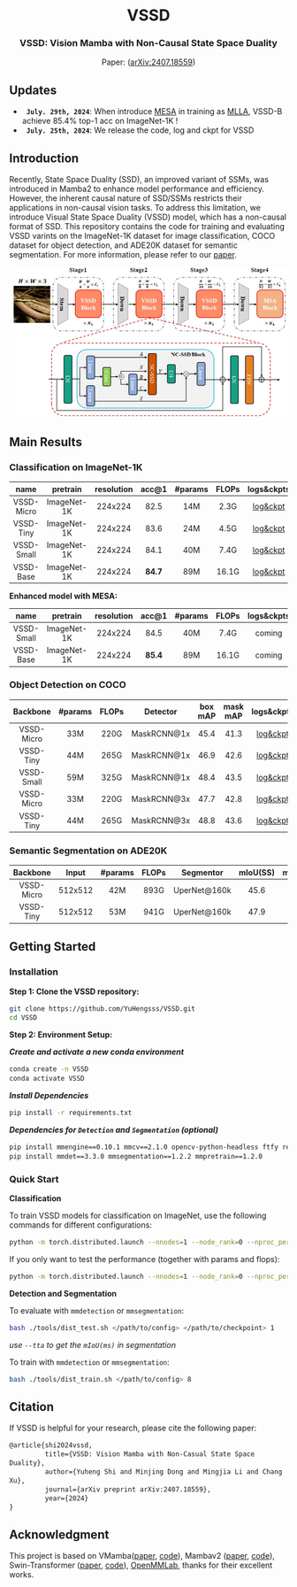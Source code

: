 
<div align="center">
<h1>VSSD </h1>
<h3>VSSD:  Vision Mamba with Non-Causal State Space Duality</h3>

Paper: ([arXiv:2407.18559](https://arxiv.org/abs/2407.18559))
</div>

## Updates
* **` July. 29th, 2024`**: When introduce [MESA](https://arxiv.org/abs/2205.14083) in training as [MLLA](https://github.com/LeapLabTHU/MLLA), VSSD-B achieve 85.4% top-1 acc on ImageNet-1K !
* **` July. 25th, 2024`**: We release the code, log and ckpt for VSSD


## Introduction
Recently, State Space Duality (SSD), an improved variant of SSMs, was introduced in Mamba2 to enhance model performance and efficiency. 
However, the inherent causal nature of SSD/SSMs restricts their applications in non-causal vision tasks. 
To address this limitation, we introduce Visual State Space Duality (VSSD) model, which has a non-causal format of SSD.
This repository contains the code for training and evaluating VSSD varints on the ImageNet-1K dataset for image classification, COCO dataset for object detection, and ADE20K dataset for semantic segmentation.
For more information, please refer to our [paper](https://arxiv.org/abs/2407.18559).

<p align="center">
  <img src="./assets/overall_arc.jpg" width="800" />
</p>

## Main Results

### **Classification on ImageNet-1K**

|    name    | pretrain | resolution |  acc@1   | #params | FLOPs |                                               logs&ckpts                                                | 
|:----------:| :---: | :---: |:--------:|:-------:|:-----:|:-------------------------------------------------------------------------------------------------------:| 
| VSSD-Micro | ImageNet-1K | 224x224 |   82.5   |   14M   | 2.3G  |   [log&ckpt](https://drive.google.com/drive/folders/1XWqLj4neH-MGktIe35l1orVUrKr6ry5V?usp=drive_link)   |
| VSSD-Tiny  | ImageNet-1K | 224x224 |   83.6   |   24M   | 4.5G  |                                              [log&ckpt](https://drive.google.com/drive/folders/1fguht9zoIBmS1WD9prqzYHD0APPG16Ub?usp=drive_link)                                              | 
| VSSD-Small | ImageNet-1K | 224x224 |   84.1   |   40M   | 7.4G  |                                              [log&ckpt](https://drive.google.com/drive/folders/1uXSfgD7A4ZVHRqcFFS7OQhbXIzVkoxB9?usp=drive_link)                                              | 
| VSSD-Base  | ImageNet-1K | 224x224 | **84.7** |   89M   | 16.1G |                                              [log&ckpt](https://drive.google.com/drive/folders/18KDn-jIi3NKnZ6e7Gd0-luEbbqQ1Q_6G?usp=drive_link)                                              | 

**Enhanced model with MESA:**

|    name    | pretrain | resolution |  acc@1   | #params | FLOPs |                                             logs&ckpts                                              | 
|:----------:| :---: | :---: |:--------:|:-------:|:-----:|:---------------------------------------------------------------------------------------------------:|
| VSSD-Small | ImageNet-1K | 224x224 |   84.5   |   40M   | 7.4G  |                                               coming                                                | 
| VSSD-Base  | ImageNet-1K | 224x224 | **85.4** |   89M   | 16.1G | coming | 

### **Object Detection on COCO**
  
|  Backbone  | #params | FLOPs | Detector | box mAP | mask mAP |     logs&ckpts     | 
|:----------:|:-------:|:-----:| :---: |:-------:|:--------:|:------------------:|
| VSSD-Micro |   33M   | 220G  | MaskRCNN@1x |  45.4   |   41.3   | [log&ckpt](https://drive.google.com/drive/folders/1yc_b0s4eE6iasEWIOSfiErIUew5747lf?usp=drive_link) |
| VSSD-Tiny  |   44M   | 265G  | MaskRCNN@1x |  46.9   |   42.6   | [log&ckpt](https://drive.google.com/drive/folders/1HZpm3s0gZnMb6Vh0WLqDzaFkp9-pSaXv?usp=drive_link) |
| VSSD-Small |   59M   | 325G  | MaskRCNN@1x |  48.4   |   43.5   | [log&ckpt](https://drive.google.com/drive/folders/1aBSa3hbHs7snNcQG_YY392GF9gINA2Io?usp=drive_link) |
| VSSD-Micro |   33M   | 220G  | MaskRCNN@3x |  47.7   |   42.8   | [log&ckpt](https://drive.google.com/drive/folders/1JIPfOIpYcKFbyeItiZBg5W2eXOzXXyXu?usp=drive_link) |
| VSSD-Tiny  |   44M   | 265G  | MaskRCNN@3x |  48.8   |   43.6   | [log&ckpt](https://drive.google.com/drive/folders/1ft17N0xme0gVmne6FISOoRZSuSWF42VF?usp=drive_link) |


### **Semantic Segmentation on ADE20K**

|   Backbone    | Input| #params | FLOPs | Segmentor | mIoU(SS) | mIoU(MS) |                                                                                          logs&ckpts                                                                                          |
|:-------------:| :---: |:-------:|:-----:| :---: |:--------:|:--------:|:--------------------------------------------------------------------------------------------------------------------------------------------------------------------------------------------:|
|VSSD-Micro | 512x512 |   42M   | 893G  | UperNet@160k |   45.6   |   46.0   |                                             [log&ckpt](https://drive.google.com/drive/folders/1hJvpasGSFriz2IAci4nPLs9Su-sp8p3-?usp=drive_link)                                              | 
|  VSSD-Tiny   | 512x512 |   53M   | 941G  | UperNet@160k |   47.9   |   48.7   |                                             [log&ckpt](https://drive.google.com/drive/folders/1Jj8J0qAmuvKua4memX-eF-Ajd_ORJaUs?usp=drive_link)                                              | 


## Getting Started

### Installation

**Step 1: Clone the VSSD repository:**

```bash
git clone https://github.com/YuHengsss/VSSD.git
cd VSSD
```

**Step 2: Environment Setup:**

***Create and activate a new conda environment***

```bash
conda create -n VSSD
conda activate VSSD
```

***Install Dependencies***


```bash
pip install -r requirements.txt
```
[//]: # (cd kernels/selective_scan && pip install .)

[//]: # (```)

[//]: # (<!-- cd kernels/cross_scan && pip install . -->)


***Dependencies for `Detection` and `Segmentation` (optional)***

```bash
pip install mmengine==0.10.1 mmcv==2.1.0 opencv-python-headless ftfy regex
pip install mmdet==3.3.0 mmsegmentation==1.2.2 mmpretrain==1.2.0
```

<!-- conda create -n cu12 python=3.10 -y && conda activate cu12
pip install torch torchvision torchaudio --index-url https://download.pytorch.org/whl/cu121
# install cuda121 for windows
# install https://visualstudio.microsoft.com/visual-cpp-build-tools/
pip install timm==0.4.12 fvcore packaging -->


### Quick Start

**Classification**

To train VSSD models for classification on ImageNet, use the following commands for different configurations:

```bash
python -m torch.distributed.launch --nnodes=1 --node_rank=0 --nproc_per_node=8 --master_addr="127.0.0.1" --master_port=29501 main.py --cfg </path/to/config> --batch-size 128 --data-path </path/of/dataset> --output /tmp
```

If you only want to test the performance (together with params and flops):

```bash
python -m torch.distributed.launch --nnodes=1 --node_rank=0 --nproc_per_node=1 --master_addr="127.0.0.1" --master_port=29501 main.py --cfg </path/to/config> --batch-size 128 --data-path </path/of/dataset> --output /tmp --resume </path/of/checkpoint> --eval
```

**Detection and Segmentation**

To evaluate with `mmdetection` or `mmsegmentation`:
```bash
bash ./tools/dist_test.sh </path/to/config> </path/to/checkpoint> 1
```
*use `--tta` to get the `mIoU(ms)` in segmentation*

To train with `mmdetection` or `mmsegmentation`:
```bash
bash ./tools/dist_train.sh </path/to/config> 8
```


## Citation

If VSSD is helpful for your research, please cite the following paper:

```
@article{shi2024vssd,
         title={VSSD: Vision Mamba with Non-Casual State Space Duality}, 
         author={Yuheng Shi and Minjing Dong and Mingjia Li and Chang Xu},
         journal={arXiv preprint arXiv:2407.18559},
         year={2024}
}
```

## Acknowledgment

This project is based on VMamba([paper](https://arxiv.org/abs/2401.10166), [code](https://github.com/MzeroMiko/VMamba)), Mambav2 ([paper](https://arxiv.org/abs/2405.21060), [code](https://github.com/state-spaces/mamba)), Swin-Transformer ([paper](https://arxiv.org/pdf/2103.14030.pdf), [code](https://github.com/microsoft/Swin-Transformer)), [OpenMMLab](https://github.com/open-mmlab),
 thanks for their excellent works.

